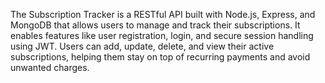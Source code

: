 The Subscription Tracker is a RESTful API built with Node.js, Express, and MongoDB that allows users to manage and track their subscriptions. It enables features like user registration, login, and secure session handling using JWT. Users can add, update, delete, and view their active subscriptions, helping them stay on top of recurring payments and avoid unwanted charges.
